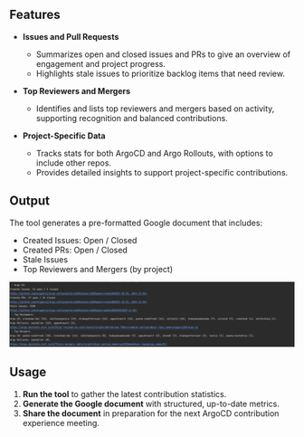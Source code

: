## Features

- **Issues and Pull Requests**
    - Summarizes open and closed issues and PRs to give an overview of engagement and project progress.
    - Highlights stale issues to prioritize backlog items that need review.

- **Top Reviewers and Mergers**
    - Identifies and lists top reviewers and mergers based on activity, supporting recognition and balanced contributions.

- **Project-Specific Data**
    - Tracks stats for both ArgoCD and Argo Rollouts, with options to include other repos.
    - Provides detailed insights to support project-specific contributions.

## Output

The tool generates a pre-formatted Google document that includes:

- Created Issues: Open / Closed
- Created PRs: Open / Closed
- Stale Issues
- Top Reviewers and Mergers (by project)

![Example](assets/example.png)

## Usage

1. **Run the tool** to gather the latest contribution statistics.
2. **Generate the Google document** with structured, up-to-date metrics.
3. **Share the document** in preparation for the next ArgoCD contribution experience meeting.
